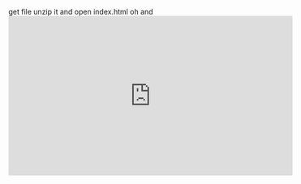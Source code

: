 get file unzip it and open index.html oh and <iframe width="560" height="315" src="https://www.youtube.com/embed/dQw4w9WgXcQ?si=fD23RTqV36wetE9z" title="YouTube video player" frameborder="0" allow="accelerometer; autoplay; clipboard-write; encrypted-media; gyroscope; picture-in-picture; web-share" referrerpolicy="strict-origin-when-cross-origin" allowfullscreen></iframe>
